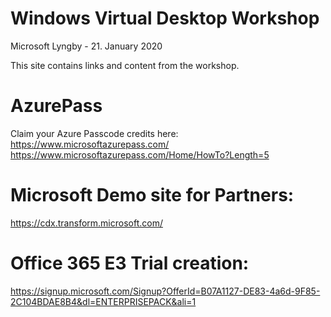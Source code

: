 # Windows Virtual Desktop Workshop
Microsoft Lyngby - 21. January 2020

This site contains links and content from the workshop.


# AzurePass
Claim your Azure Passcode credits here:<br>
https://www.microsoftazurepass.com/
https://www.microsoftazurepass.com/Home/HowTo?Length=5

# Microsoft Demo site for Partners:
https://cdx.transform.microsoft.com/

# Office 365 E3 Trial creation:
https://signup.microsoft.com/Signup?OfferId=B07A1127-DE83-4a6d-9F85-2C104BDAE8B4&dl=ENTERPRISEPACK&ali=1

